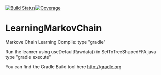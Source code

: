 [![Build Status](https://travis-ci.org/guluchen/LearningMarkovChain.svg?branch=master)](https://travis-ci.org/guluchen/LearningMarkovChain)[![Coverage](https://codecov.io/gh/guluchen/LearningMarkovChain/graph/badge.svg)](https://codecov.io/gh/guluchen/LearningMarkovChain)



# LearningMarkovChain
Markove Chain Learning
Compile:
type "gradle"

Run the leanrer using useDefaultRawdata() in SetToTreeShapedFFA.java 
type "gradle execute"

You can find the Gradle Build tool here http://gradle.org

